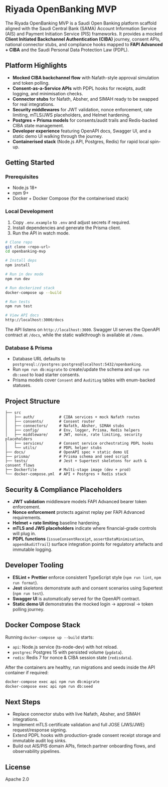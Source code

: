 # Riyada OpenBanking MVP

The Riyada OpenBanking MVP is a Saudi Open Banking platform scaffold aligned with the Saudi Central Bank (SAMA) Account Information Service (AIS) and Payment Initiation Service (PIS) frameworks. It provides a mocked **Client Initiated Backchannel Authentication (CIBA)** journey, consent APIs, national connector stubs, and compliance hooks mapped to **FAPI Advanced + CIBA** and the Saudi Personal Data Protection Law (PDPL).

## Platform Highlights

- **Mocked CIBA backchannel flow** with Nafath-style approval simulation and token polling.
- **Consent-as-a-Service APIs** with PDPL hooks for receipts, audit logging, and minimisation checks.
- **Connector stubs** for Nafath, Absher, and SIMAH ready to be swapped for real integrations.
- **Security middlewares** for JWT validation, nonce enforcement, rate limiting, mTLS/JWS placeholders, and Helmet hardening.
- **Postgres + Prisma models** for consents/audit trails and Redis-backed CIBA state management.
- **Developer experience** featuring OpenAPI docs, Swagger UI, and a static demo UI walking through the journey.
- **Containerised stack** (Node.js API, Postgres, Redis) for rapid local spin-up.

## Getting Started

### Prerequisites

- Node.js 18+
- npm 9+
- Docker + Docker Compose (for the containerised stack)

### Local Development

1. Copy `.env.example` to `.env` and adjust secrets if required.
2. Install dependencies and generate the Prisma client.
3. Run the API in watch mode.

```bash
# Clone repo
git clone <repo-url>
cd openbanking-mvp

# Install deps
npm install

# Run in dev mode
npm run dev

# Run dockerized stack
docker-compose up --build

# Run tests
npm run test

# View API docs
http://localhost:3000/docs
```

The API listens on `http://localhost:3000`. Swagger UI serves the OpenAPI contract at `/docs`, while the static walkthrough is available at `/demo`.

### Database & Prisma

- Database URL defaults to `postgresql://postgres:postgres@localhost:5432/openbanking`.
- Run `npm run db:migrate` to create/update the schema and `npm run db:seed` to load starter consents.
- Prisma models cover `Consent` and `AuditLog` tables with enum-backed statuses.

## Project Structure

```
├── src
│   ├── auth/           # CIBA services + mock Nafath routes
│   ├── consents/       # Consent router
│   ├── connectors/     # Nafath, Absher, SIMAH stubs
│   ├── config/         # Env, logger, Prisma, Redis helpers
│   ├── middleware/     # JWT, nonce, rate limiting, security placeholders
│   ├── services/       # Consent service orchestrating PDPL hooks
│   └── utils/          # PDPL helper stubs
├── docs/               # OpenAPI spec + static demo UI
├── prisma/             # Prisma schema and seed script
├── tests/              # Jest + Supertest skeletons for auth & consent flows
├── Dockerfile          # Multi-stage image (dev + prod)
└── docker-compose.yml  # API + Postgres + Redis stack
```

## Security & Compliance Placeholders

- **JWT validation** middleware models FAPI Advanced bearer token enforcement.
- **Nonce enforcement** protects against replay per FAPI Advanced requirements.
- **Helmet + rate limiting** baseline hardening.
- **mTLS and JWS placeholders** indicate where financial-grade controls will plug in.
- **PDPL functions** (`issueConsentReceipt`, `assertDataMinimisation`, `appendAuditTrail`) surface integration points for regulatory artefacts and immutable logging.

## Developer Tooling

- **ESLint + Prettier** enforce consistent TypeScript style (`npm run lint`, `npm run format`).
- **Jest** skeletons demonstrate auth and consent scenarios using Supertest (`npm run test`).
- **Swagger UI** is automatically served for the OpenAPI contract.
- **Static demo UI** demonstrates the mocked login → approval → token polling journey.

## Docker Compose Stack

Running `docker-compose up --build` starts:

- `api`: Node.js service (ts-node-dev) with hot reload.
- `postgres`: Postgres 15 with persisted volume (`pgdata`).
- `redis`: Redis 7 for nonce & CIBA session state (`redisdata`).

After the containers are healthy, run migrations and seeds inside the API container if required:

```bash
docker-compose exec api npm run db:migrate
docker-compose exec api npm run db:seed
```

## Next Steps

- Replace connector stubs with live Nafath, Absher, and SIMAH integrations.
- Implement mTLS certificate validation and full JOSE (JWS/JWE) request/response signing.
- Extend PDPL hooks with production-grade consent receipt storage and immutable audit log sinks.
- Build out AIS/PIS domain APIs, fintech partner onboarding flows, and observability pipelines.

## License

Apache 2.0

